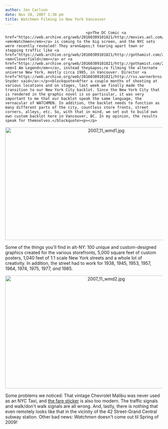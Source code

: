 ```yaml
---
author: Jen Carlson
date: Nov 28, 2007 1:30 pm
title: Watchmen Filming in New York Vancouver
---
```


	
										<p>The DC Comic <a href="https://web.archive.org/web/20160309101821/http://movies.aol.com/movie/watchmen/26998/main"><em>Watchmen</em></a> is coming to the big screen, and the NYC sets were recently revealed! They aren&apos;t tearing apart town or stopping traffic like <a href="https://web.archive.org/web/20160309101821/http://gothamist.com/2007/11/20/new_cloverfield.php"><em>Cloverfield</em></a> or <a href="https://web.archive.org/web/20160309101821/http://gothamist.com/2007/01/24/i_am_legend_tak.php"><em>I Am Legend</em></a>, instead they&apos;re filming the alternate universe New York, mostly circa 1985, in Vancouver. Director <a href="https://web.archive.org/web/20160309101821/http://rss.warnerbros.com/watchmen/2007/11/the_backlot.html">Zack Snyder said</a>:</p><blockquote>After a couple months of shooting at various locations and on stages, last week we finally made the transition to our New York City backlot. Since the New York City that is rendered in the graphic novel is so particular, it was very important to me that our backlot speak the same language, the vernacular of WATCHMEN. In addition, the backlot needs to function as many different parts of the city, countless store fronts, street corners, alleys, etc. So, with that in mind, we set out to build own own custom backlot here in Vancouver, BC. In my opinion, the results speak for themselves.</blockquote><p></p>

<center><img alt="2007_11_wmd1.jpg" src="https://web.archive.org/web/20160309101821im_/http://gothamist.com/attachments/tien/2007_11_wmd1.jpg" width="630" height="360"></center>

<p>Some of the things you&apos;ll find in alt-NY: 100 unique and custom-designed graphics created for the various storefronts, 5,000 square feet of custom posters, 1,040 feet of 1:1 scale New York streets and a whole lot of creativity. In addition, the street had to work for 1938, 1945, 1953, 1957, 1964, 1974, 1975, 1977, <em>and</em> 1985.</p>

<center><img alt="2007_11_wmd2.jpg" src="https://web.archive.org/web/20160309101821im_/http://gothamist.com/attachments/tien/2007_11_wmd2.jpg" width="630" height="360"></center>

<p>Some problems we noticed: That vintage Chevrolet Malibu was never used as an NYC Taxi, and <a href="https://web.archive.org/web/20160309101821/http://rss.warnerbros.com/watchmen/WMD-22669_select.html">the fare sticker</a> is also too modern. The traffic signals and walk/don&apos;t walk signals are all wrong. And, lastly, there is nothing that even remotely looks like that in the vicinity of the 42 Street-Grand Central subway station. Other bad news: <em>Watchmen</em> doesn&apos;t come out til Spring of 2009!</p>					
										
									
				